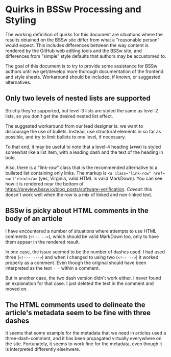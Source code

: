 # Quirks in BSSw Processing and Styling

The working definition of quirks for this document are situations where the results obtained on the BSSw site differ from what a "reasonable person" would expect.  This includes differences between the way content is rendered by the GitHub web editing tools and the BSSw site, and differences from "simple" style defaults that authors may be accustomed to.

The goal of this document is to try to provide some assistance for BSSw authors until we get/develop more thorough documentation of the frontend and style sheets.  Workaround should be included, if known, or suggested alternatives.

## Only two levels of nested lists are supported

Strictly they're supported, but level-3 lists are styled the same as level-2 lists, so you don't get the desired nested list effect.

The suggested workaround from our lead designer is: we want to discourage the use of bullets.  Instead, use structural elements in so far as possible, and try to limit bullets to one level, if necessary.

To that end, it may be useful to note that a level-4 heading (`####`) is styled somewhat like a list item, with a leading dash and the text of the heading in bold.

Also, there is a "link-row" class that is the recommended alternative to a bulleted list containing only links.  The markup is `<a class="link-row" href=<url">text</a>` (yes, Virginia, valid HTML is valid MarkDown).  You can see how it is rendered near the bottom of <https://preview.bssw.io/blog_posts/software-verification>. *Caveat:* this doesn't work well when the row is a mix of linked and non-linked text.

## BSSw is picky about HTML comments in the body of an article

I have encountered a number of situations where attempts to use HTML comments (`<!-- -->`), which should be valid MarkDown too, only to have them appear in the rendered result.

In one case, the issue seemed to be the number of dashes used.  I had used three (`<!--- --->`) and when I changed to using two (`<!-- -->`) it worked properly as a comment.  Even though the original should have been interpreted as the text `- -` within a comment.

But in another case, the two dash version didn't work either.  I never found an explanation for that case.  I just deleted the text in the comment and moved on.

## The HTML comments used to delineate the article's metadata seem to be fine with three dashes

It seems that some example for the metadata that we need in articles used a three-dash-comment, and it has been propagated virtually everywhere on the site.  Fortunately, it seems to work fine for the metadata, even though it is interpreted differently elsehwere.

<!---
Publish: No
---!>
